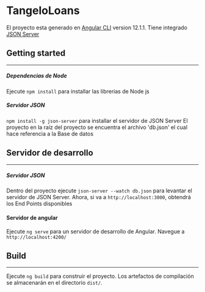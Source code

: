 # TangeloLoans

El proyecto esta generado en [Angular CLI](https://github.com/angular/angular-cli) version 12.1.1.
Tiene integrado  [JSON Server](https://github.com/typicode/json-server)

## Getting started
-------------
##### Dependencias de Node 
Ejecute `npm install` para installar las librerias de Node js

##### Servidor JSON 
 `npm install -g json-server` para installar el servidor de JSON Server
El proyecto en la raíz del proyecto se encuentra el archivo 'db.json' el cual hace referencia a la Base de datos


## Servidor de desarrollo
-------------
##### Servidor JSON 
Dentro del proyecto ejecute `json-server --watch db.json`  para levantar el servidor de JSON Server. 
Ahora, si va a `http://localhost:3000`, obtendrá los End Points disponibles


#### Servidor de angular
Ejecute `ng serve` para un servidor de desarrollo de Angular. Navegue a `http://localhost:4200/`



## Build
-------------
Ejecute `ng build` para construir el proyecto. Los artefactos de compilación se almacenarán en el directorio `dist/`.
